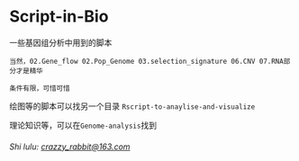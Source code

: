 # Script-in-Bio
一些基因组分析中用到的脚本
```
当然，02.Gene_flow 02.Pop_Genome 03.selection_signature 06.CNV 07.RNA部分才是精华

条件有限，可惜可惜
```
绘图等的脚本可以找另一个目录 `Rscript-to-anaylise-and-visualize`

理论知识等，可以在`Genome-analysis`找到
###### Shi lulu: crazzy_rabbit@163.com
